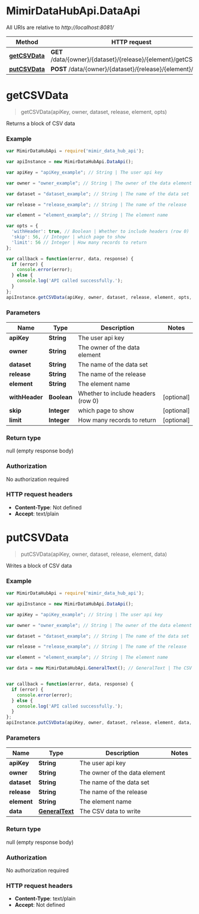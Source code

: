 # MimirDataHubApi.DataApi

All URIs are relative to *http://localhost:8081/*

Method | HTTP request | Description
------------- | ------------- | -------------
[**getCSVData**](DataApi.md#getCSVData) | **GET** /data/{owner}/{dataset}/{release}/{element}/getCSVBlock | 
[**putCSVData**](DataApi.md#putCSVData) | **POST** /data/{owner}/{dataset}/{release}/{element}/csv | 


<a name="getCSVData"></a>
# **getCSVData**
> getCSVData(apiKey, owner, dataset, release, element, opts)



Returns a block of CSV data

### Example
```javascript
var MimirDataHubApi = require('mimir_data_hub_api');

var apiInstance = new MimirDataHubApi.DataApi();

var apiKey = "apiKey_example"; // String | The user api key

var owner = "owner_example"; // String | The owner of the data element

var dataset = "dataset_example"; // String | The name of the data set

var release = "release_example"; // String | The name of the release

var element = "element_example"; // String | The element name

var opts = { 
  'withHeader': true, // Boolean | Whether to include headers (row 0)
  'skip': 56, // Integer | which page to show
  'limit': 56 // Integer | How many records to return
};

var callback = function(error, data, response) {
  if (error) {
    console.error(error);
  } else {
    console.log('API called successfully.');
  }
};
apiInstance.getCSVData(apiKey, owner, dataset, release, element, opts, callback);
```

### Parameters

Name | Type | Description  | Notes
------------- | ------------- | ------------- | -------------
 **apiKey** | **String**| The user api key | 
 **owner** | **String**| The owner of the data element | 
 **dataset** | **String**| The name of the data set | 
 **release** | **String**| The name of the release | 
 **element** | **String**| The element name | 
 **withHeader** | **Boolean**| Whether to include headers (row 0) | [optional] 
 **skip** | **Integer**| which page to show | [optional] 
 **limit** | **Integer**| How many records to return | [optional] 

### Return type

null (empty response body)

### Authorization

No authorization required

### HTTP request headers

 - **Content-Type**: Not defined
 - **Accept**: text/plain

<a name="putCSVData"></a>
# **putCSVData**
> putCSVData(apiKey, owner, dataset, release, element, data)



Writes a block of CSV data

### Example
```javascript
var MimirDataHubApi = require('mimir_data_hub_api');

var apiInstance = new MimirDataHubApi.DataApi();

var apiKey = "apiKey_example"; // String | The user api key

var owner = "owner_example"; // String | The owner of the data element

var dataset = "dataset_example"; // String | The name of the data set

var release = "release_example"; // String | The name of the release

var element = "element_example"; // String | The element name

var data = new MimirDataHubApi.GeneralText(); // GeneralText | The CSV data to write


var callback = function(error, data, response) {
  if (error) {
    console.error(error);
  } else {
    console.log('API called successfully.');
  }
};
apiInstance.putCSVData(apiKey, owner, dataset, release, element, data, callback);
```

### Parameters

Name | Type | Description  | Notes
------------- | ------------- | ------------- | -------------
 **apiKey** | **String**| The user api key | 
 **owner** | **String**| The owner of the data element | 
 **dataset** | **String**| The name of the data set | 
 **release** | **String**| The name of the release | 
 **element** | **String**| The element name | 
 **data** | [**GeneralText**](GeneralText.md)| The CSV data to write | 

### Return type

null (empty response body)

### Authorization

No authorization required

### HTTP request headers

 - **Content-Type**: text/plain
 - **Accept**: Not defined

